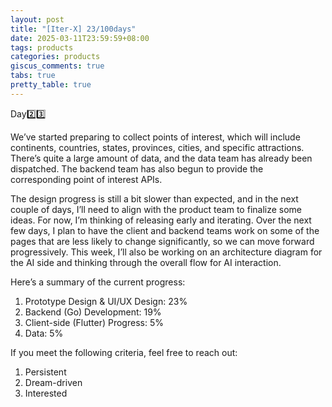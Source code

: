 ```yaml
---
layout: post
title: "[Iter-X] 23/100days"
date: 2025-03-11T23:59:59+08:00
tags: products
categories: products
giscus_comments: true
tabs: true
pretty_table: true
---
```


Day2️⃣3️⃣

We’ve started preparing to collect points of interest, which will include continents, countries, states, provinces, cities, and specific attractions. There’s quite a large amount of data, and the data team has already been dispatched. The backend team has also begun to provide the corresponding point of interest APIs.

The design progress is still a bit slower than expected, and in the next couple of days, I’ll need to align with the product team to finalize some ideas. For now, I’m thinking of releasing early and iterating. Over the next few days, I plan to have the client and backend teams work on some of the pages that are less likely to change significantly, so we can move forward progressively. This week, I’ll also be working on an architecture diagram for the AI side and thinking through the overall flow for AI interaction.

Here’s a summary of the current progress:

1. Prototype Design & UI/UX Design: 23%
2. Backend (Go) Development: 19%
3. Client-side (Flutter) Progress: 5%
4. Data: 5%

If you meet the following criteria, feel free to reach out:

1. Persistent
2. Dream-driven
3. Interested
